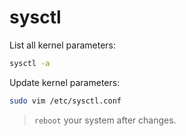 # sysctl

List all kernel parameters:
```bash
sysctl -a
```

Update kernel parameters:
```bash
sudo vim /etc/sysctl.conf
```
> `reboot` your system after changes.

